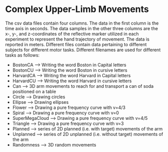 # Complex Upper-Limb Movements
The csv data files contain four columns. The data in the first column is the time axis in seconds. The data samples in the other three columns are the x-, y-, and z-coordinates of the reflective marker utilized in each experiment to represent the hand trajectory of movement. The data is reported in meters. Different files contain data pertaining to different subjects for different motor tasks. Different filenames are used for different tasks as follows:
- BostonCA --> Writing the word Boston in Capital letters
- BostonCU --> Writing the word Boston in cursive letters
- HarvardCA --> Writing the word Harvard in Capital letters
- HarvardCU --> Writing the word Harvard in cursive letters
- Can --> 3D arm movements to reach for and transport a can of soda positioned on a table
- Circle --> Drawing circles
- Ellipse --> Drawing ellipses
- Flower --> Drawing a pure frequency curve with v=4/3
- Spiral --> Drawing a pure frequency curve with v=0
- SuperMegaCloud --> Drawing a pure frequency curve with v=4/5
- Triangle --> Drawing a pure frequency curve with v=3
- Planned --> series of 2D planned (i.e. with target) movements of the arm
- Unplanned --> series of 2D unplanned (i.e. without target) movements of the arm
- Randomness --> 3D random movements
